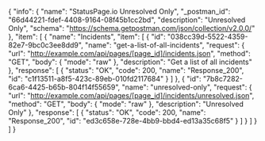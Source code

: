 {
  "info": {
    "name": "StatusPage.io Unresolved Only",
    "_postman_id": "66d44221-fdef-4408-9164-08f45b1cc2bd",
    "description": "Unresolved Only",
    "schema": "https://schema.getpostman.com/json/collection/v2.0.0/"
  },
  "item": [
    {
      "name": "Incidents",
      "item": [
        {
          "id": "038cc39d-5522-4359-82e7-9bc0c3ee8dd9",
          "name": "get-a-list-of-all-incidents",
          "request": {
            "url": "http://example.com/api/pages/[page_id]/incidents.json",
            "method": "GET",
            "body": {
              "mode": "raw"
            },
            "description": "Get a list of all incidents"
          },
          "response": [
            {
              "status": "OK",
              "code": 200,
              "name": "Response_200",
              "id": "c1f13511-a8f5-423c-89eb-010fd2117684"
            }
          ]
        },
        {
          "id": "7b8c7282-6ca6-4425-b65b-804f14f55659",
          "name": "unresolved-only",
          "request": {
            "url": "http://example.com/api/pages/[page_id]/incidents/unresolved.json",
            "method": "GET",
            "body": {
              "mode": "raw"
            },
            "description": "Unresolved Only"
          },
          "response": [
            {
              "status": "OK",
              "code": 200,
              "name": "Response_200",
              "id": "ed3c658e-728e-4bb9-bbd4-ed13a35c68f5"
            }
          ]
        }
      ]
    }
  ]
}